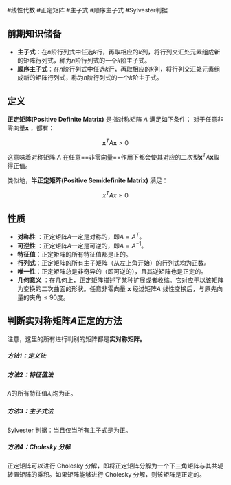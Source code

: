 #线性代数 #正定矩阵 #主子式 #顺序主子式 #Sylvester判据

## 前期知识储备

- **主子式**：在$n$阶行列式中任选$k$行，再取相应的$k$列，将行列交汇处元素组成新的矩阵行列式，称为$n$阶行列式的一个$k$阶主子式。
- **顺序主子式**：在$n$阶行列式中任选$k$行，再取相应的$k$列，将行列交汇处元素组成新的矩阵行列式，称为$n$阶行列式的一个$k$阶主子式。

## 定义

**正定矩阵(Positive Definite Matrix)** 是指对称矩阵 $A$ 满足如下条件：
对于任意非零向量$\boldsymbol{x}$ ，都有：

$$
\boldsymbol{x}^T A \boldsymbol{x} > 0
$$

这意味着对称矩阵 $A$ 在任意==非零向量==作用下都会使其对应的二次型$\boldsymbol{x}^T A \boldsymbol{x}$取得正值。

类似地，**半正定矩阵(Positive Semidefinite Matrix)** 满足：

$$
x^T A x  \geqslant 0
$$

## 性质

- **对称性** ：正定矩阵$A$一定是对称的，即$A=A^T$。
- **可逆性** ：正定矩阵$A$一定是可逆的，即$A=A^{-1}$。
- **特征值**：正定矩阵的所有特征值都是正的。
- **行列式**：正定矩阵的所有主子矩阵（从左上角开始）的行列式均为正数。
- **唯一性**：正定矩阵总是非奇异的（即可逆的），且其逆矩阵也是正定的。
- **几何意义** ：在几何上，正定矩阵描述了某种扩展或者收缩。它对应于以该矩阵为变换的二次曲面的形状。任意非零向量 $\boldsymbol{x}$ 经过矩阵$A$ 线性变换后，与原先向量的夹角$\leqslant 90$度。


## 判断实对称矩阵$A$正定的方法

注意，这里的所有进行判别的矩阵都是**实对称矩阵。**

##### 方法1：定义法

##### 方法2：特征值法

$A$的所有特征值$\lambda_{i}$均为正。

##### 方法3：主子式法

Sylvester 判据：当且仅当所有主子式是为正。

##### 方法4：Cholesky 分解

正定矩阵可以进行 Cholesky 分解，即将正定矩阵分解为一个下三角矩阵与其共轭转置矩阵的乘积。如果矩阵能够进行 Cholesky 分解，则该矩阵是正定的。





